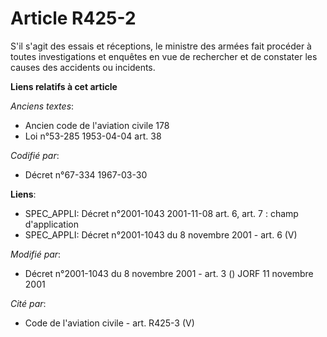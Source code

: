 # Article R425-2

S'il s'agit des essais et réceptions, le ministre des armées fait procéder à toutes investigations et enquêtes en vue de
rechercher et de constater les causes des accidents ou incidents.

**Liens relatifs à cet article**

_Anciens textes_:

  - Ancien code de l'aviation civile 178
  - Loi n°53-285 1953-04-04 art. 38

_Codifié par_:

  - Décret n°67-334 1967-03-30

**Liens**:

  - SPEC_APPLI: Décret n°2001-1043 2001-11-08 art. 6, art. 7 : champ d'application
  - SPEC_APPLI: Décret n°2001-1043 du 8 novembre 2001 - art. 6 (V)

_Modifié par_:

  - Décret n°2001-1043 du 8 novembre 2001 - art. 3 () JORF 11 novembre 2001

_Cité par_:

  - Code de l'aviation civile - art. R425-3 (V)
